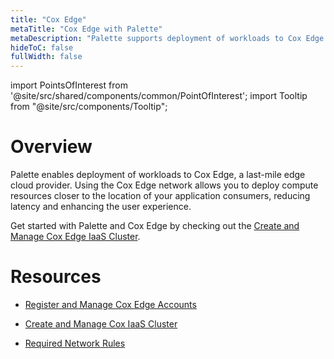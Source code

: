 ```yaml
---
title: "Cox Edge"
metaTitle: "Cox Edge with Palette"
metaDescription: "Palette supports deployment of workloads to Cox Edge."
hideToC: false
fullWidth: false
---
```





import PointsOfInterest from '@site/src/shared/components/common/PointOfInterest';
import Tooltip from "@site/src/components/Tooltip";

# Overview

Palette enables deployment of workloads to Cox Edge, a last-mile edge cloud provider. Using the Cox Edge network allows you to deploy compute resources closer to the location of your application consumers, reducing latency and enhancing the user experience. 

Get started with Palette and Cox Edge by checking out the [Create and Manage Cox Edge IaaS Cluster](/clusters/public-cloud/cox-edge/create-cox-cluster).



# Resources

- [Register and Manage Cox Edge Accounts](/clusters/public-cloud/cox-edge/add-cox-edge-accounts)

- [Create and Manage Cox IaaS Cluster](/clusters/public-cloud/cox-edge/create-cox-cluster)

- [Required Network Rules](/clusters/public-cloud/cox-edge/network-rules)
